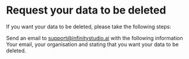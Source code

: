 # Request your data to be deleted

If you want your data to be deleted, please take the following steps:

Send an email to support@infinitystudio.ai with the following information
Your email, your organisation and stating that you want your data to be deleted.

